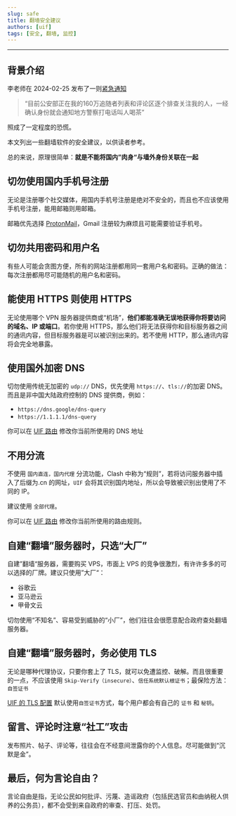 ```yaml
---
slug: safe
title: 翻墙安全建议
authors: [uif]
tags: [安全, 翻墙, 监控]
---
```


---

## 背景介绍

李老师在 2024-02-25 发布了一则[紧急通知](https://twitter.com/whyyoutouzhele/status/1761709242992427122)

> “目前公安部正在我的160万追随者列表和评论区逐个排查关注我的人，一经确认身份就会通知地方警察打电话叫人喝茶”

照成了一定程度的恐慌。

本文列出一些翻墙软件的安全建议，以供读者参考。

总的来说，原理很简单：**就是不能将国内”肉身“与墙外身份关联在一起**

## 切勿使用国内手机号注册

无论是注册哪个社交媒体，用国内手机号注册是绝对不安全的，而且也不应该使用手机号注册，能用邮箱则用邮箱。

邮箱优先选择 [ProtonMail](https://mail.protonmail.com/)，Gmail 注册较为麻烦且可能需要验证手机号。

## 切勿共用密码和用户名

有些人可能会贪图方便，所有的网站注册都用同一套用户名和密码。正确的做法：每次注册都用尽可能随机的用户名和密码。

## 能使用 HTTPS 则使用 HTTPS

无论使用哪个 VPN 服务器提供商或“机场”，**他们都能准确无误地获得你将要访问的域名、IP 或端口**。若你使用 HTTPS，那么他们将无法获得你和目标服务器之间的通讯内容，但目标服务器是可以被识别出来的。若不使用 HTTP，那么通讯内容将会完全地暴露。

## 使用国外加密 DNS

切勿使用传统无加密的 `udp://` DNS，优先使用 `https://`、`tls://`的加密 DNS。而且是非中国大陆政府控制的 DNS 提供商，例如：

- `https://dns.google/dns-query`
- `https://1.1.1.1/dns-query`

你可以在 [UIF 路由](https://uiforfreedom.github.io/#/route/my) 修改你当前所使用的 DNS 地址

## 不用分流

不使用 `国内直连，国内代理` 分流功能，Clash 中称为“规则”，若将访问服务器中插入了后缀为.cn 的网址，`UIF` 会将其识别国内地址，所以会导致被识别出使用了不同的 IP。

建议使用 `全部代理`。

你可以在 [UIF 路由](https://uiforfreedom.github.io/#/route/my) 修改你当前所使用的路由规则。

## 自建“翻墙”服务器时，只选“大厂”

自建”翻墙“服务器，需要购买 VPS，市面上 VPS 的竞争很激烈，有许许多多的可以选择的厂牌。建议只使用”大厂“：

- 谷歌云
- 亚马逊云
- 甲骨文云

切勿使用“不知名”、容易受到威胁的“小厂”，他们往往会很愿意配合政府查处翻墙服务器。

## 自建“翻墙”服务器时，务必使用 TLS

无论是哪种代理协议，只要你套上了 TLS，就可以免遭监控、破解。而且很重要的一点，不应该使用 `Skip-Verify（insecure）`、`信任系统默认根证书`；最保险方法：`自签证书`

[UIF 的 TLS 配置](https://uiforfreedom.github.io/#/in/my) 默认使用`自签证书`方式，每个用户都会有自己的 `证书` 和 `秘钥`。

## 留言、评论时注意“社工”攻击

发布照片、帖子、评论等，往往会在不经意间泄露你的个人信息。尽可能做到“沉默是金”。

## 最后，何为言论自由？

言论自由是指，无论公民如何批评、污蔑、造谣政府（包括民选官员和由纳税人供养的公务员），都不会受到来自政府的审查、打压、处罚。
